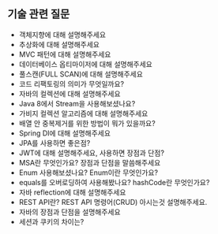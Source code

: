 ## 기술 관련 질문
- 객체지향에 대해 설명해주세요
- 추상화에 대해 설명해주세요
- MVC 패턴에 대해 설명해주세요
- 데이터베이스 옵티마이저에 대해 설명해주세요
- 풀스캔(FULL SCAN)에 대해 설명해주세요
- 코드 리팩토링의 의미가 무엇일까요?
- 자바의 컬렉션에 대해 설명해주세요
- Java 8에서 Stream을 사용해보셨나요?
- 가비지 컬렉션 알고리즘에 대해 설명해주세요
- 배열 안 중복제거를 위한 방법이 뭐가 있을까요?
- Spring DI에 대해 설명해주세요
- JPA를 사용하면 좋은점?
- JWT에 대해 설명해주세요, 사용하면 장점과 단점?
- MSA란 무엇인가요? 장점과 단점을 말씀해주세요
- Enum 사용해보셨나요? Enum이란 무엇인가요?
- equals를 오버로딩하여 사용해봤나요? hashCode란 무엇인가요?
- 자바 reflection에 대해 설명해주세요
- REST API란? REST API 명령어(CRUD) 아시는것 설명해주세요.
- 자바의 장점과 단점을 설명해주세요
- 세션과 쿠키의 차이는?
